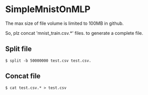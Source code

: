 # SimpleMnistOnMLP
The max size of file volume is limited to 100MB in github.

So, plz concat 'mnist_train.csv.*' files. to generate a complete file.

## Split file
    $ split -b 50000000 test.csv test.csv.

## Concat file
    $ cat test.csv.* > test.csv


